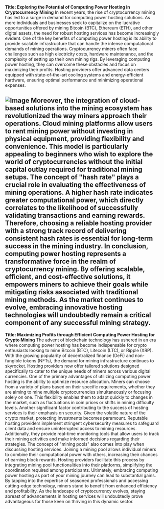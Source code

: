 **Title: Exploring the Potential of Computing Power Hosting in Cryptocurrency Mining**
In recent years, the rise of cryptocurrency mining has led to a surge in demand for computing power hosting solutions. As more individuals and businesses seek to capitalize on the lucrative opportunities offered by mining Bitcoin (BTC), Ethereum (ETH), and other digital assets, the need for robust hosting services has become increasingly evident. One of the key benefits of computing power hosting is its ability to provide scalable infrastructure that can handle the intense computational demands of mining operations.
Cryptocurrency miners often face challenges such as high electricity costs, hardware maintenance, and the complexity of setting up their own mining rigs. By leveraging computing power hosting, they can overcome these obstacles and focus on maximizing their profits. Hosting providers offer advanced data centers equipped with state-of-the-art cooling systems and energy-efficient hardware, ensuring optimal performance and minimizing operational expenses.

![Image](https://github.com/user-attachments/assets/4a25d116-2220-4385-b08e-f287af8fcbc4)
Moreover, the integration of cloud-based solutions into the mining ecosystem has revolutionized the way miners approach their operations. Cloud mining platforms allow users to rent mining power without investing in physical equipment, providing flexibility and convenience. This model is particularly appealing to beginners who wish to explore the world of cryptocurrencies without the initial capital outlay required for traditional mining setups.
The concept of "hash rate" plays a crucial role in evaluating the effectiveness of mining operations. A higher hash rate indicates greater computational power, which directly correlates to the likelihood of successfully validating transactions and earning rewards. Therefore, choosing a reliable hosting provider with a strong track record of delivering consistent hash rates is essential for long-term success in the mining industry.
In conclusion, computing power hosting represents a transformative force in the realm of cryptocurrency mining. By offering scalable, efficient, and cost-effective solutions, it empowers miners to achieve their goals while mitigating risks associated with traditional mining methods. As the market continues to evolve, embracing innovative hosting technologies will undoubtedly remain a critical component of any successful mining strategy.
---
**Title: Maximizing Profits through Efficient Computing Power Hosting for Crypto Mining**
The advent of blockchain technology has ushered in an era where computing power hosting has become indispensable for crypto enthusiasts looking to mine Bitcoin (BTC), Litecoin (LTC), or Ripple (XRP). With the growing popularity of decentralized finance (DeFi) and non-fungible tokens (NFTs), the demand for mining infrastructure continues to skyrocket. Hosting providers now offer tailored solutions designed specifically to cater to the unique needs of miners across various digital currencies.
One of the primary advantages of utilizing computing power hosting is the ability to optimize resource allocation. Miners can choose from a variety of plans based on their specific requirements, whether they are aiming to mine multiple cryptocurrencies simultaneously or focusing solely on one. This flexibility enables them to adapt quickly to changes in the market, such as fluctuations in coin prices or shifts in mining difficulty levels.
Another significant factor contributing to the success of hosting services is their emphasis on security. Given the volatile nature of the crypto market, protecting investments becomes paramount. Reputable hosting providers implement stringent cybersecurity measures to safeguard client data and ensure uninterrupted access to mining resources. Additionally, they provide real-time monitoring tools that allow users to track their mining activities and make informed decisions regarding their strategies.
The concept of "mining pools" also comes into play when discussing hosting services. Joining a mining pool allows individual miners to combine their computational power with others, increasing their chances of earning block rewards. Hosting providers facilitate this process by integrating mining pool functionalities into their platforms, simplifying the coordination required among participants.
Ultimately, embracing computing power hosting as part of your mining journey can lead to substantial gains. By tapping into the expertise of seasoned professionals and accessing cutting-edge technology, miners stand to benefit from enhanced efficiency and profitability. As the landscape of cryptocurrency evolves, staying abreast of advancements in hosting services will undoubtedly prove advantageous for those keen on thriving in this dynamic sector.
